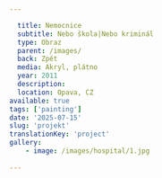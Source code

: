 ```yaml
---

  title: Nemocnice
  subtitle: Nebo škola|Nebo kriminál
  type: Obraz
  parent: /images/
  back: Zpět
  media: Akryl, plátno
  year: 2011
  description: 
  location: Opava, CZ
available: true
tags: ['painting']
date: '2025-07-15'
slug: 'projekt'
translationKey: 'project'
gallery:
    - image: /images/hospital/1.jpg
    
---
```

